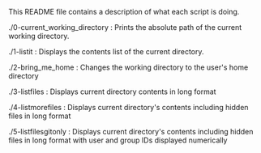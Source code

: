 This README file contains a description of what each script is doing.

./0-current_working_directory
: Prints the absolute path of the current working directory.

./1-listit
: Displays the contents list of the current directory.

./2-bring_me_home
: Changes the working directory to the user's home directory

./3-listfiles
: Displays current directory contents in long format

./4-listmorefiles
: Displays current directory's contents including hidden files in long format

./5-listfilesgitonly
: Displays current directory's contents including hidden files in long format with user and group IDs displayed numerically


